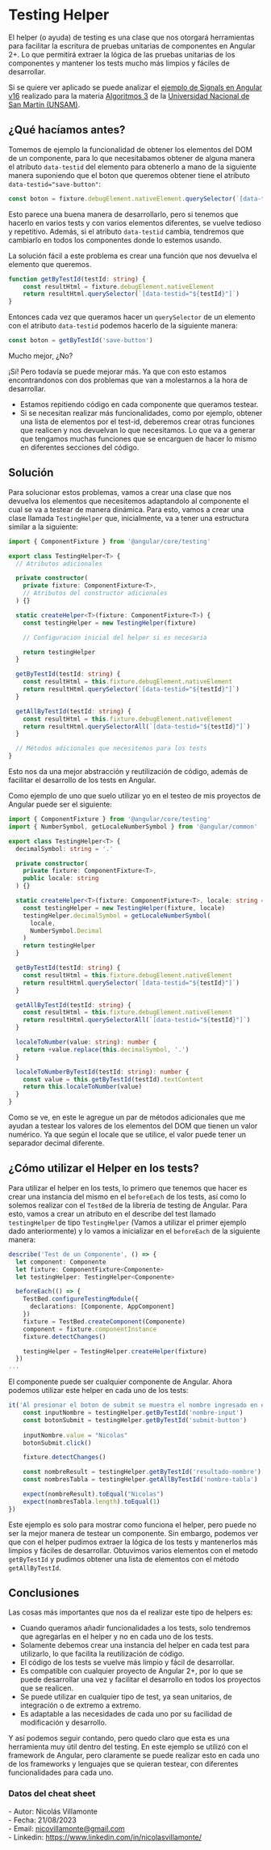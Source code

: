 # Testing Helper

El helper (o ayuda) de testing es una clase que nos otorgará herramientas para facilitar la escritura de pruebas unitarias de componentes en Angular 2+. Lo que permitirá extraer la lógica de las pruebas unitarias de los componentes y mantener los tests mucho más limpios y fáciles de desarrollar.

Si se quiere ver aplicado se puede analizar el [ejemplo de Signals en Angular v16](https://github.com/uqbar-project/eg-conversor-signals-angular) realizado para la materia [Algoritmos 3](https://algo3.uqbar-project.org/) de la [Universidad Nacional de San Martín (UNSAM)](https://www.unsam.edu.ar/).

## ¿Qué hacíamos antes?

Tomemos de ejemplo la funcionalidad de obtener los elementos del DOM de un componente, para lo que necesitabamos obtener de alguna manera el atributo `data-testid` del elemento para obtenerlo a mano de la siguiente manera suponiendo que el boton que queremos obtener tiene el atributo `data-testid="save-button"`:

```typescript
const boton = fixture.debugElement.nativeElement.querySelector(`[data-testid="save-button"]`)
```

Esto parece una buena manera de desarrollarlo, pero si tenemos que hacerlo en varios tests y con varios elementos diferentes, se vuelve tedioso y repetitivo. Además, si el atributo `data-testid` cambia, tendremos que cambiarlo en todos los componentes donde lo estemos usando.

La solución fácil a este problema es crear una función que nos devuelva el elemento que queremos.

```typescript
function getByTestId(testId: string) {
    const resultHtml = fixture.debugElement.nativeElement
    return resultHtml.querySelector(`[data-testid="${testId}"]`)
}
```

Entonces cada vez que queramos hacer un `querySelector` de un elemento con el atributo `data-testid` podemos hacerlo de la siguiente manera:

```typescript
const boton = getByTestId('save-button')
```

Mucho mejor, ¿No?

¡Sí! Pero todavía se puede mejorar más. Ya que con esto estamos encontrandonos con dos problemas que van a molestarnos a la hora de desarrollar. 

- Estamos repitiendo código en cada componente que queramos testear.
- Si se necesitan realizar más funcionalidades, como por ejemplo, obtener una lista de elementos por el test-id, deberemos crear otras funciones que realicen y nos devuelvan lo que necesitamos. Lo que va a generar que tengamos muchas funciones que se encarguen de hacer lo mismo en diferentes secciones del código.

## Solución

Para solucionar estos problemas, vamos a crear una clase que nos devuelva los elementos que necesitemos adaptandolo al componente el cual se va a testear de manera dinámica. Para esto, vamos a crear una clase llamada `TestingHelper` que, inicialmente, va a tener una estructura similar a la siguiente:

```typescript   
import { ComponentFixture } from '@angular/core/testing'

export class TestingHelper<T> {
  // Atributos adicionales

  private constructor(
    private fixture: ComponentFixture<T>,
    // Atributos del constructor adicionales
  ) {}

  static createHelper<T>(fixture: ComponentFixture<T>) {
    const testingHelper = new TestingHelper(fixture)

    // Configuracion inicial del helper si es necesaria

    return testingHelper
  }

  getByTestId(testId: string) {
    const resultHtml = this.fixture.debugElement.nativeElement
    return resultHtml.querySelector(`[data-testid="${testId}"]`)
  }

  getAllByTestId(testId: string) {
    const resultHtml = this.fixture.debugElement.nativeElement
    return resultHtml.querySelectorAll(`[data-testid="${testId}"]`)
  }

  // Métodos adicionales que necesitemos para los tests
}
```

Esto nos da una mejor abstracción y reutilización de código, además de facilitar el desarrollo de los tests en Angular.

Como ejemplo de uno que suelo utilizar yo en el testeo de mis proyectos de Angular puede ser el siguiente:

```typescript
import { ComponentFixture } from '@angular/core/testing'
import { NumberSymbol, getLocaleNumberSymbol } from '@angular/common'

export class TestingHelper<T> {
  decimalSymbol: string = '.'

  private constructor(
    private fixture: ComponentFixture<T>,
    public locale: string
  ) {}

  static createHelper<T>(fixture: ComponentFixture<T>, locale: string = 'en') {
    const testingHelper = new TestingHelper(fixture, locale)
    testingHelper.decimalSymbol = getLocaleNumberSymbol(
      locale,
      NumberSymbol.Decimal
    )
    return testingHelper
  }

  getByTestId(testId: string) {
    const resultHtml = this.fixture.debugElement.nativeElement
    return resultHtml.querySelector(`[data-testid="${testId}"]`)
  }

  getAllByTestId(testId: string) {
    const resultHtml = this.fixture.debugElement.nativeElement
    return resultHtml.querySelectorAll(`[data-testid="${testId}"]`)
  }

  localeToNumber(value: string): number {
    return +value.replace(this.decimalSymbol, '.')
  }

  localeToNumberByTestId(testId: string): number {
    const value = this.getByTestId(testId).textContent
    return this.localeToNumber(value)
  }
}
```

Como se ve, en este le agregue un par de métodos adicionales que me ayudan a testear los valores de los elementos del DOM que tienen un valor numérico. Ya que según el locale que se utilice, el valor puede tener un separador decimal diferente.

## ¿Cómo utilizar el Helper en los tests?

Para utilizar el helper en los tests, lo primero que tenemos que hacer es crear una instancia del mismo en el `beforeEach` de los tests, así como lo solemos realizar con el `TestBed` de la librería de testing de Angular. Para esto, vamos a crear un atributo en el describe del test llamado `testingHelper` de tipo `TestingHelper` (Vamos a utilizar el primer ejemplo dado anteriormente) y lo vamos a inicializar en el `beforeEach` de la siguiente manera:

```typescript
describe('Test de un Componente', () => {
  let component: Componente
  let fixture: ComponentFixture<Componente>
  let testingHelper: TestingHelper<Componente>

  beforeEach(() => {
    TestBed.configureTestingModule({
      declarations: [Componente, AppComponent]
    })
    fixture = TestBed.createComponent(Componente)
    component = fixture.componentInstance
    fixture.detectChanges()

    testingHelper = TestingHelper.createHelper(fixture)
  })
...
```

El componente puede ser cualquier componente de Angular. Ahora podemos utilizar este helper en cada uno de los tests:

```typescript
it('Al presionar el boton de submit se muestra el nombre ingresado en el input en el resultado', async () => {
    const inputNombre = testingHelper.getByTestId('nombre-input')
    const botonSubmit = testingHelper.getByTestId('submit-button')
    
    inputNombre.value = "Nicolas"
    botonSubmit.click()

    fixture.detectChanges()

    const nombreResult = testingHelper.getByTestId('resultado-nombre').textContent
    const nombresTabla = testingHelper.getAllByTestId('nombre-tabla')

    expect(nombreResult).toEqual("Nicolas")
    expect(nombresTabla.length).toEqual(1)
})
```

Este ejemplo es solo para mostrar como funciona el helper, pero puede no ser la mejor manera de testear un componente. Sin embargo, podemos ver que con el helper pudimos extraer la lógica de los tests y mantenerlos más limpios y fáciles de desarrollar. Obtuvimos varios elementos con el metodo `getByTestId` y pudimos obtener una lista de elementos con el método `getAllByTestId`.


## Conclusiones

Las cosas más importantes que nos da el realizar este tipo de helpers es:

- Cuando queramos añadir funcionalidades a los tests, solo tendremos que agregarlas en el helper y no en cada uno de los tests.
- Solamente debemos crear una instancia del helper en cada test para utilizarlo, lo que facilita la reutilización de código.
- El código de los tests se vuelve más limpio y fácil de desarrollar.
- Es compatible con cualquier proyecto de Angular 2+, por lo que se puede desarrollar una vez y facilitar el desarrollo en todos los proyectos que se realicen.
- Se puede utilizar en cualquier tipo de test, ya sean unitarios, de integración o de extremo a extremo.
- Es adaptable a las necesidades de cada uno por su facilidad de modificación y desarrollo.

Y así podemos seguir contando, pero quedo claro que esta es una herramienta muy útil dentro del testing. En este ejemplo se utilizó con el framework de Angular, pero claramente se puede realizar esto en cada uno de los frameworks y lenguajes que se quieran testear, con diferentes funcionalidades para cada uno.

### Datos del cheat sheet

\- Autor: Nicolás Villamonte <br>
\- Fecha: 21/08/2023 <br>
\- Email: nicovillamonte@gmail.com <br>
\- Linkedin: https://www.linkedin.com/in/nicolasvillamonte/ <br>
